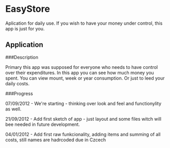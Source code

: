 EasyStore
==============
Aplication for daily use. If you wish to have your money under control, this app is just for you.

Application
--------------
###Description


Primary this app was supposed for everyone who needs to have control over their expenditures. In this app you can see how much money you spent. You can view mount, week or year consumption. Or just to leed your daily costs.

###Progress

07/09/2012 - We're starting - thinking over look and feel and functionylity as well.

21/09/2012 - Add first sketch of app - just layout and some files witch will bee needed in future development.

04/01/2012 - Add first raw funkcionality, adding items and summing of all costs, still names are hadrcoded due in Czcech
